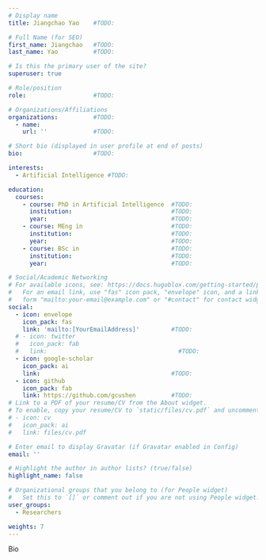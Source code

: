 ```yaml
---
# Display name
title: Jiangchao Yao    #TODO:

# Full Name (for SEO)
first_name: Jiangchao   #TODO:
last_name: Yao          #TODO:

# Is this the primary user of the site?
superuser: true

# Role/position
role:                   #TODO:

# Organizations/Affiliations
organizations:          #TODO:
  - name: 
    url: ''             #TODO:

# Short bio (displayed in user profile at end of posts)
bio:                    #TODO:

interests:
  - Artificial Intelligence #TODO:

education:
  courses:
    - course: PhD in Artificial Intelligence  #TODO:
      institution:                            #TODO:
      year:                                   #TODO:
    - course: MEng in                         #TODO:
      institution:                            #TODO:
      year:                                   #TODO:
    - course: BSc in                          #TODO:
      institution:                            #TODO:
      year:                                   #TODO:

# Social/Academic Networking
# For available icons, see: https://docs.hugoblox.com/getting-started/page-builder/#icons
#   For an email link, use "fas" icon pack, "envelope" icon, and a link in the
#   form "mailto:your-email@example.com" or "#contact" for contact widget.
social:
  - icon: envelope
    icon_pack: fas
    link: 'mailto:[YourEmailAddress]'         #TODO:
  # - icon: twitter
  #   icon_pack: fab
  #   link:                                     #TODO:
  - icon: google-scholar
    icon_pack: ai
    link:                                     #TODO:
  - icon: github
    icon_pack: fab
    link: https://github.com/gcushen          #TODO:
# Link to a PDF of your resume/CV from the About widget.
# To enable, copy your resume/CV to `static/files/cv.pdf` and uncomment the lines below.
# - icon: cv
#   icon_pack: ai
#   link: files/cv.pdf

# Enter email to display Gravatar (if Gravatar enabled in Config)
email: ''

# Highlight the author in author lists? (true/false)
highlight_name: false

# Organizational groups that you belong to (for People widget)
#   Set this to `[]` or comment out if you are not using People widget.
user_groups:
  - Researchers

weights: 7
---
```


Bio

